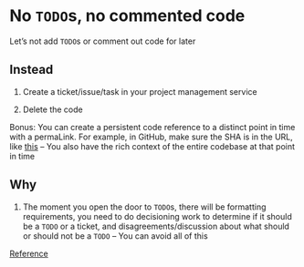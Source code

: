 # No `TODO`s, no commented code

Let’s not add `TODO`s or comment out code for later

## Instead

1. Create a ticket/issue/task in your project management service

1. Delete the code

Bonus: You can create a persistent code reference to a distinct point in time with a permaLink. For example, in GitHub, make sure the SHA is in the URL, like [this](https://github.com/facebook/react/blob/e23673b511a2eab6ddcb848a4150105c954f289a/fixtures/flight/src/App.server.js#L18-L22) – You also have the rich context of the entire codebase at that point in time

## Why

1. The moment you open the door to `TODO`s, there will be formatting requirements, you need to do decisioning work to determine if it should be a `TODO` or a ticket, and disagreements/discussion about what should or should not be a `TODO` – You can avoid all of this

[Reference](https://github.com/kirkstrobeck/stash/blob/main/style-guide/no-todo.md)
